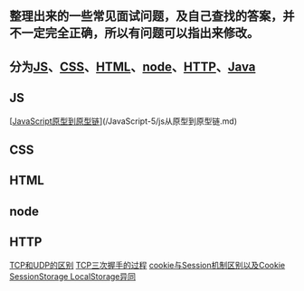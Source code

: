 
## 整理出来的一些常见面试问题，及自己查找的答案，并不一定完全正确，所以有问题可以指出来修改。

## 分为[JS](#js)、[CSS](#css)、[HTML](#html)、[node](#node)、[HTTP](#http)、[Java](#java)

## <span id="js">JS</span>
[[JavaScript原型到原型链](/整理问题/js从原型到原型链.md)](/JavaScript-5/js从原型到原型链.md)








## <span id="css">CSS</span>





## <span id="html">HTML</span>



## <span id="node">node</span>


## <span id="http">HTTP</span>

[TCP和UDP的区别](/problem/TCP和UDP.md)
[TCP三次握手的过程](/problem/TCP三次握手.md)
[cookie与Session机制区别以及Cookie SessionStorage LocalStorage异同](/problem/cookie与Session的区别.md)












